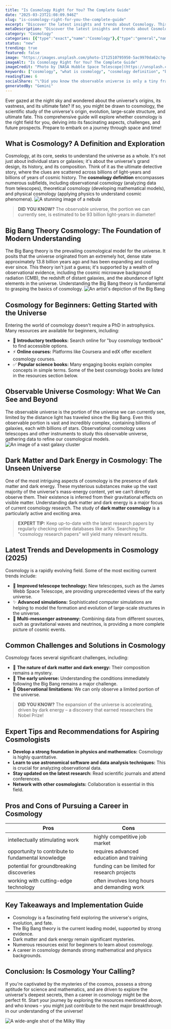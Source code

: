 ```yaml
---
title: "Is Cosmology Right for You? The Complete Guide"
date: "2025-03-23T21:08:09.946Z"
slug: "is-cosmology-right-for-you-the-complete-guide"
excerpt: "Discover the latest insights and trends about Cosmology. This comprehensive guide covers everything you need to know about Cosmology in 2025."
metaDescription: "Discover the latest insights and trends about Cosmology. This comprehensive guide covers everything you need to know about Cosmology in 2025."
category: "Cosmology"
categories: [{"type":"exact","name":"Cosmology"},{"type":"general","name":"Science"},{"type":"medium","name":"Astrophysics"},{"type":"specific","name":"Galaxy Formation"},{"type":"niche","name":"Dark Matter Halos"}]
status: "new"
trending: true
featured: false
image: "https://images.unsplash.com/photo-1712510795950-5ac9970da62c?q=85&w=1200&fit=max&fm=webp&auto=compress"
imageAlt: "Is Cosmology Right for You? The Complete Guide"
imageCredit: "Photo by [NASA Hubble Space Telescope](https://unsplash.com/@hubblespacetelescope) on Unsplash"
keywords: ["cosmology", "what is cosmology", "cosmology definition", "big bang theory cosmology", "cosmology for beginners", "best cosmology books", "buy cosmology textbook", "cosmology research papers", "observable universe cosmology", "dark matter cosmology"]
readingTime: 6
socialShare: "\"Did you know the observable universe is only a tiny fraction of what might exist?  Cosmology's quest to understand the cosmos is a journey into the truly unknown.\""
generatedBy: "Gemini"
---
```




Ever gazed at the night sky and wondered about the universe's origins, its vastness, and its ultimate fate?  If so, you might be drawn to cosmology, the scientific study of the universe's origin, evolution, large-scale structure, and ultimate fate. This comprehensive guide will explore whether cosmology is the right field for you, delving into its fascinating aspects, challenges, and future prospects.  Prepare to embark on a journey through space and time!

## What is Cosmology? A Definition and Exploration

Cosmology, at its core, seeks to understand the universe as a whole.  It's not just about individual stars or galaxies; it's about the universe's grand design, its history, and its composition.  Think of it as the ultimate detective story, where the clues are scattered across billions of light-years and billions of years of cosmic history. The **cosmology definition** encompasses numerous subfields, including observational cosmology (analyzing data from telescopes), theoretical cosmology (developing mathematical models), and physical cosmology (applying physics to understand cosmic phenomena). ![A stunning image of a nebula](https://images.unsplash.com/photo-1536991245771-0d0c104e8ec7?q=85&w=1200&fit=max&fm=webp&auto=compress)

> **DID YOU KNOW?** The observable universe, the portion we can currently see, is estimated to be 93 billion light-years in diameter!

## Big Bang Theory Cosmology: The Foundation of Modern Understanding

The Big Bang theory is the prevailing cosmological model for the universe. It posits that the universe originated from an extremely hot, dense state approximately 13.8 billion years ago and has been expanding and cooling ever since.  This theory isn't just a guess; it's supported by a wealth of observational evidence, including the cosmic microwave background radiation (CMB), the redshift of distant galaxies, and the abundance of light elements in the universe.  Understanding the Big Bang theory is fundamental to grasping the basics of cosmology.  ![An artist's depiction of the Big Bang](https://images.unsplash.com/photo-1616712134411-6b6ae89bc3ba?q=85&w=1200&fit=max&fm=webp&auto=compress)

## Cosmology for Beginners: Getting Started with the Universe

Entering the world of cosmology doesn't require a PhD in astrophysics. Many resources are available for beginners, including:

* 🔑 **Introductory textbooks:**  Search online for "buy cosmology textbook" to find accessible options.
* ⚡ **Online courses:** Platforms like Coursera and edX offer excellent cosmology courses.
* ✅ **Popular science books:**  Many engaging books explain complex concepts in simple terms.  Some of the best cosmology books are listed in the resources section below.

## Observable Universe Cosmology: What We Can See and Beyond

The observable universe is the portion of the universe we can currently see, limited by the distance light has traveled since the Big Bang.  Even this observable portion is vast and incredibly complex, containing billions of galaxies, each with billions of stars.  Observational cosmology uses telescopes and other instruments to study this observable universe, gathering data to refine our cosmological models.  ![An image of a vast galaxy cluster](https://images.unsplash.com/photo-1622017911841-393419c24e58?q=85&w=1200&fit=max&fm=webp&auto=compress)

## Dark Matter and Dark Energy in Cosmology: The Unseen Universe

One of the most intriguing aspects of cosmology is the presence of dark matter and dark energy.  These mysterious substances make up the vast majority of the universe's mass-energy content, yet we can't directly observe them.  Their existence is inferred from their gravitational effects on visible matter.  Understanding dark matter and dark energy is a major focus of current cosmology research.  The study of **dark matter cosmology** is a particularly active and exciting area.

> **EXPERT TIP:**  Keep up-to-date with the latest research papers by regularly checking online databases like arXiv.  Searching for "cosmology research papers" will yield many relevant results.

## Latest Trends and Developments in Cosmology (2025)

Cosmology is a rapidly evolving field.  Some of the most exciting current trends include:

* 💫 **Improved telescope technology:**  New telescopes, such as the James Webb Space Telescope, are providing unprecedented views of the early universe.
* ✨ **Advanced simulations:**  Sophisticated computer simulations are helping to model the formation and evolution of large-scale structures in the universe.
* 🌟 **Multi-messenger astronomy:**  Combining data from different sources, such as gravitational waves and neutrinos, is providing a more complete picture of cosmic events.

## Common Challenges and Solutions in Cosmology

Cosmology faces several significant challenges, including:

* 🧮 **The nature of dark matter and dark energy:**  Their composition remains a mystery.
* 🌌 **The early universe:**  Understanding the conditions immediately following the Big Bang remains a major challenge.
* 🔭 **Observational limitations:**  We can only observe a limited portion of the universe.

> **DID YOU KNOW?**  The expansion of the universe is accelerating, driven by dark energy – a discovery that earned researchers the Nobel Prize!

## Expert Tips and Recommendations for Aspiring Cosmologists

* **Develop a strong foundation in physics and mathematics:**  Cosmology is highly quantitative.
* **Learn to use astronomical software and data analysis techniques:**  This is crucial for analyzing observational data.
* **Stay updated on the latest research:**  Read scientific journals and attend conferences.
* **Network with other cosmologists:**  Collaboration is essential in this field.

##  Pros and Cons of Pursuing a Career in Cosmology

| Pros                                      | Cons                                           |
|-------------------------------------------|-------------------------------------------------|
| intellectually stimulating work          | highly competitive job market                     |
| opportunity to contribute to fundamental knowledge | requires advanced education and training          |
| potential for groundbreaking discoveries | funding can be limited for research projects    |
| working with cutting-edge technology      | often involves long hours and demanding work       |

## Key Takeaways and Implementation Guide

* Cosmology is a fascinating field exploring the universe's origins, evolution, and fate.
* The Big Bang theory is the current leading model, supported by strong evidence.
* Dark matter and dark energy remain significant mysteries.
* Numerous resources exist for beginners to learn about cosmology.
* A career in cosmology demands strong mathematical and physics backgrounds.

## Conclusion: Is Cosmology Your Calling?

If you're captivated by the mysteries of the cosmos, possess a strong aptitude for science and mathematics, and are driven to explore the universe's deepest secrets, then a career in cosmology might be the perfect fit.  Start your journey by exploring the resources mentioned above, and who knows – you might just contribute to the next major breakthrough in our understanding of the universe!

![A wide-angle shot of the Milky Way](https://images.unsplash.com/photo-1709139451911-ae7a383413e6?q=85&w=1200&fit=max&fm=webp&auto=compress)
